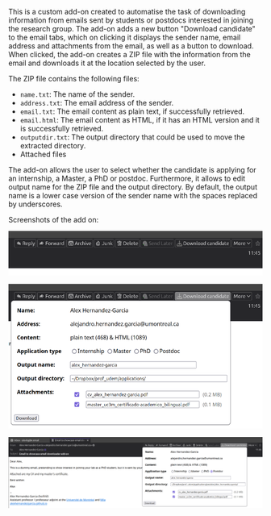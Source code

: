 This is a custom add-on created to automatise the task of downloading information from emails sent by students or postdocs interested in joining the research group. The add-on adds a new button "Download candidate" to the email tabs, which on clicking it displays the sender name, email address and attachments from the email, as well as a button to download. When clicked, the add-on creates a ZIP file with the information from the email and downloads it at the location selected by the user.

The ZIP file contains the following files:
- `name.txt`: The name of the sender.
- `address.txt`: The email address of the sender.
- `email.txt`: The email content as plain text, if successfully retrieved.
- `email.html`: The email content as HTML, if it has an HTML version and it is successfully retrieved.
- `outputdir.txt`: The output directory that could be used to move the extracted directory. 
- Attached files

The add-on allows the user to select whether the candidate is applying for an internship, a Master, a PhD or postdoc. Furthermore, it allows to edit output name for the ZIP file and the output directory. By default, the output name is a lower case version of the sender name with the spaces replaced by underscores.

Screenshots of the add on:

<p align="center">
  <img width="600" src="docs/source/screenshots/download_button.png" />
</p>

<p align="center">
  <img width="600" src="docs/source/screenshots/download_pane.png" />
</p>

<p align="center">
  <img width="600" src="docs/source/screenshots/overall.png" />
</p>
